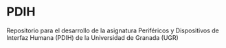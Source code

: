 # PDIH
Repositorio para el desarrollo de la asignatura Periféricos y Dispositivos de Interfaz Humana (PDIH) de la Universidad de Granada (UGR)
